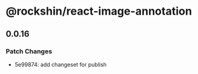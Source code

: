 # @rockshin/react-image-annotation

## 0.0.16

### Patch Changes

- 5e99874: add changeset for publish
